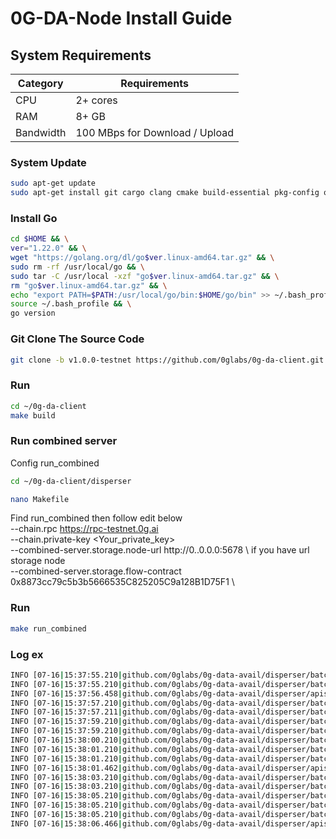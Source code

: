 # 0G-DA-Node Install Guide

## System Requirements
| Category | Requirements |
| ------------ | ------------ |
| CPU | 2+ cores |
| RAM | 8+ GB |
| Bandwidth | 100 MBps for Download / Upload |

### System Update
```bash
sudo apt-get update
sudo apt-get install git cargo clang cmake build-essential pkg-config openssl libssl-dev protobuf-compiler
```
### Install Go
```bash
cd $HOME && \
ver="1.22.0" && \
wget "https://golang.org/dl/go$ver.linux-amd64.tar.gz" && \
sudo rm -rf /usr/local/go && \
sudo tar -C /usr/local -xzf "go$ver.linux-amd64.tar.gz" && \
rm "go$ver.linux-amd64.tar.gz" && \
echo "export PATH=$PATH:/usr/local/go/bin:$HOME/go/bin" >> ~/.bash_profile && \
source ~/.bash_profile && \
go version
```
### Git Clone The Source Code
```bash
git clone -b v1.0.0-testnet https://github.com/0glabs/0g-da-client.git
```
### Run
```bash
cd ~/0g-da-client
make build
```

### Run combined server

<change input>
Config run_combined

```bash
cd ~/0g-da-client/disperser
```
```bash
nano Makefile
```
Find run_combined then follow edit below \
--chain.rpc https://rpc-testnet.0g.ai \
--chain.private-key <Your_private_key> \
--combined-server.storage.node-url http://0..0.0.0:5678 \ if you have url storage node \
--combined-server.storage.flow-contract 0x8873cc79c5b3b5666535C825205C9a128B1D75F1 \

### Run
```bash
make run_combined
```
 
### Log ex
```bash
INFO [07-16|15:37:55.210|github.com/0glabs/0g-data-avail/disperser/batcher/encoding_streamer.go:155] [encodingstreamer] requesting processing blobs.. caller=encoding_streamer.go:155
INFO [07-16|15:37:55.210|github.com/0glabs/0g-data-avail/disperser/batcher/encoding_streamer.go:170] [encodingstreamer] no new metadatas to encode caller=encoding_streamer.go:170
INFO [07-16|15:37:56.458|github.com/0glabs/0g-data-avail/disperser/apiserver/server.go:414]          [apiserver] latest finalized block number updated number=278,402 caller=server.go:414
INFO [07-16|15:37:57.210|github.com/0glabs/0g-data-avail/disperser/batcher/encoding_streamer.go:155] [encodingstreamer] requesting processing blobs.. caller=encoding_streamer.go:155
INFO [07-16|15:37:57.211|github.com/0glabs/0g-data-avail/disperser/batcher/encoding_streamer.go:170] [encodingstreamer] no new metadatas to encode caller=encoding_streamer.go:170
INFO [07-16|15:37:59.210|github.com/0glabs/0g-data-avail/disperser/batcher/encoding_streamer.go:155] [encodingstreamer] requesting processing blobs.. caller=encoding_streamer.go:155
INFO [07-16|15:37:59.210|github.com/0glabs/0g-data-avail/disperser/batcher/encoding_streamer.go:170] [encodingstreamer] no new metadatas to encode caller=encoding_streamer.go:170
INFO [07-16|15:38:00.210|github.com/0glabs/0g-data-avail/disperser/batcher/batcher.go:193]           [batcher] Creating batch                 ts=2024-07-16T15:38:00+0000 caller=batcher.go:193
INFO [07-16|15:38:01.210|github.com/0glabs/0g-data-avail/disperser/batcher/encoding_streamer.go:155] [encodingstreamer] requesting processing blobs.. caller=encoding_streamer.go:155
INFO [07-16|15:38:01.210|github.com/0glabs/0g-data-avail/disperser/batcher/encoding_streamer.go:170] [encodingstreamer] no new metadatas to encode caller=encoding_streamer.go:170
INFO [07-16|15:38:01.462|github.com/0glabs/0g-data-avail/disperser/apiserver/server.go:414]          [apiserver] latest finalized block number updated number=278,403 caller=server.go:414
INFO [07-16|15:38:03.210|github.com/0glabs/0g-data-avail/disperser/batcher/encoding_streamer.go:155] [encodingstreamer] requesting processing blobs.. caller=encoding_streamer.go:155
INFO [07-16|15:38:03.210|github.com/0glabs/0g-data-avail/disperser/batcher/encoding_streamer.go:170] [encodingstreamer] no new metadatas to encode caller=encoding_streamer.go:170
INFO [07-16|15:38:05.210|github.com/0glabs/0g-data-avail/disperser/batcher/batcher.go:193]           [batcher] Creating batch                 ts=2024-07-16T15:38:05+0000 caller=batcher.go:193
INFO [07-16|15:38:05.210|github.com/0glabs/0g-data-avail/disperser/batcher/encoding_streamer.go:155] [encodingstreamer] requesting processing blobs.. caller=encoding_streamer.go:155
INFO [07-16|15:38:05.210|github.com/0glabs/0g-data-avail/disperser/batcher/encoding_streamer.go:170] [encodingstreamer] no new metadatas to encode caller=encoding_streamer.go:170
INFO [07-16|15:38:06.466|github.com/0glabs/0g-data-avail/disperser/apiserver/server.go:414]          [apiserver] latest finalized block number updated number=278,403 caller=server.go:414
```

```

 
